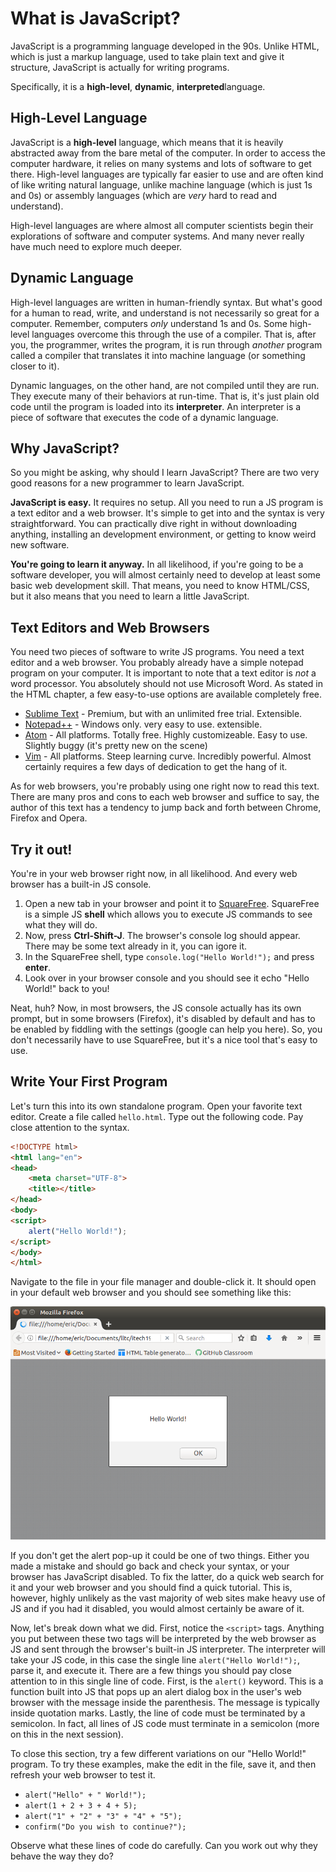# What is JavaScript?

JavaScript is a programming language developed in the 90s. Unlike HTML, which is just a markup language, used to take plain text and give it structure, JavaScript is actually for writing programs.

Specifically, it is a **high-level**, **dynamic**, **interpreted**language.

## High-Level Language

JavaScript is a **high-level** language, which means that it is heavily abstracted away from the bare metal of the computer. In order to access the computer hardware, it relies on many systems and lots of software to get there. High-level languages are typically far easier to use and are often kind of like writing natural language, unlike machine language (which is just 1s and 0s) or assembly languages (which are *very* hard to read and understand).

High-level languages are where almost all computer scientists begin their explorations of software and computer systems. And many never really have much need to explore much deeper.

## Dynamic Language

High-level languages are written in human-friendly syntax. But what's good for a human to read, write, and understand is not necessarily so great for a computer. Remember, computers *only* understand 1s and 0s. Some high-level languages overcome this through the use of a compiler. That is, after you, the programmer, writes the program, it is run through *another* program called a compiler that translates it into machine language (or something closer to it).

Dynamic languages, on the other hand, are not compiled until they are run. They execute many of their behaviors at run-time. That is, it's just plain old code until the program is loaded into its **interpreter**. An interpreter is a piece of software that executes the code of a dynamic language.

## Why JavaScript?

So you might be asking, why should I learn JavaScript? There are two very good reasons for a new programmer to learn JavaScript.

**JavaScript is easy.** It requires no setup. All you need to run a JS program is a text editor and a web browser. It's simple to get into and the syntax is very straightforward. You can practically dive right in without downloading anything, installing an development environment, or getting to know weird new software.

**You're going to learn it anyway.** In all likelihood, if you're going to be a software developer, you will almost certainly need to develop at least some basic web development skill. That means, you need to know HTML/CSS, but it also means that you need to learn a little JavaScript.

## Text Editors and Web Browsers

You need two pieces of software to write JS programs. You need a text editor and a web browser. You probably already have a simple notepad program on your computer. It is important to note that a text editor is *not* a word processor. You absolutely should not use Microsoft Word. As stated in the HTML chapter, a few easy-to-use options are available completely free.

* [Sublime Text](https://www.sublimetext.com/) - Premium, but with an unlimited free trial. Extensible.
* [Notepad++](https://notepad-plus-plus.org/) - Windows only. very easy to use. extensible.
* [Atom](https://atom.io/) - All platforms. Totally free. Highly customizeable. Easy to use. Slightly buggy (it's pretty new on the scene)
* [Vim](http://www.vim.org/) - All platforms. Steep learning curve. Incredibly powerful. Almost certainly requires a few days of dedication to get the hang of it.

As for web browsers, you're probably using one right now to read this text. There are many pros and cons to each web browser and suffice to say, the author of this text has a tendency to jump back and forth between Chrome, Firefox and Opera.

## Try it out!

You're in your web browser right now, in all likelihood. And every web browser has a built-in JS console.

1. Open a new tab in your browser and point it to [SquareFree](http://www.squarefree.com/shell/shell.html). SquareFree is a simple JS **shell** which allows you to execute JS commands to see what they will do.
1. Now, press **Ctrl-Shift-J**. The browser's console log should appear. There may be some text already in it, you can igore it.
1. In the SquareFree shell, type `console.log("Hello World!");` and press **enter**.
1. Look over in your browser console and you should see it echo "Hello World!" back to you!

Neat, huh? Now, in most browsers, the JS console actually has its own prompt, but in some browsers (Firefox), it's disabled by default and has to be enabled by fiddling with the settings (google can help you here). So, you don't necessarily have to use SquareFree, but it's a nice tool that's easy to use.

## Write Your First Program

Let's turn this into its own standalone program. Open your favorite text editor. Create a file called `hello.html`. Type out the following code. Pay close attention to the syntax.

```html
<!DOCTYPE html>
<html lang="en">
<head>
    <meta charset="UTF-8">
    <title></title>
</head>
<body>
<script>
    alert("Hello World!");
</script>
</body>
</html>
```
Navigate to the file in your file manager and double-click it. It should open in your default web browser and you should see something like this:

![1]

If you don't get the alert pop-up it could be one of two things. Either you made a mistake and should go back and check your syntax, or your browser has JavaScript disabled. To fix the latter, do a quick web search for it and your web browser and you should find a quick tutorial. This is, however, highly unlikely as the vast majority of web sites make heavy use of JS and if you had it disabled, you would almost certainly be aware of it.

Now, let's break down what we did. First, notice the `<script>` tags. Anything you put between these two tags will be interpreted by the web browser as JS and sent through the browser's built-in JS interpreter. The interpreter will take your JS code, in this case the single line `alert("Hello World!");`, parse it, and execute it. There are a few things you should pay close attention to in this single line of code. First, is the `alert()` keyword. This is a function built into JS that pops up an alert dialog box in the user's web browser with the message inside the parenthesis. The message is typically inside quotation marks. Lastly, the line of code must be terminated by a semicolon. In fact, all lines of JS code must terminate in a semicolon (more on this in the next session).

To close this section, try a few different variations on our "Hello World!" program. To try these examples, make the edit in the file, save it, and then refresh your web browser to test it.

* `alert("Hello" + " World!");`
* `alert(1 + 2 + 3 + 4 + 5);`
* `alert("1" + "2" + "3" + "4" + "5");`
* `confirm("Do you wish to continue?");`

Observe what these lines of code do carefully. Can you work out why they behave the way they do?

<!-- images -->
[1]: images/1.png
